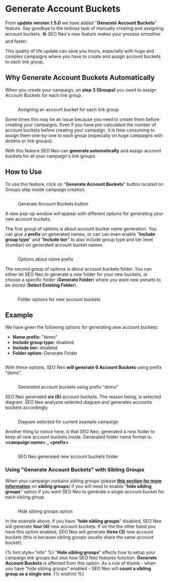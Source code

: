 # Generate Account Buckets

From **update version 1.5.0** we have added "**Generate Account Buckets**" feature. Say goodbye to the tedious task of manually creating and assigning account buckets. 🛠️ SEO Neo's new feature makes your process smoother and faster.

This quality of life update can save you hours, especially with huge and complex campaigns where you have to create and assign account buckets to each link group.

## Why Generate Account Buckets Automatically

When you create your campaign, on **step 3 (Groups)** you need to assign Account Buckets for each link group.&#x20;

<figure><img src="../../.gitbook/assets/generate account buckets 1.png" alt=""><figcaption><p>Assigning an account bucket for each link group</p></figcaption></figure>

Some times this may be an issue because you need to create them before creating your campaigns. Even if you have pre-calculated the number of account buckets before creating your campaign, it is time consuming to assign them one-by-one to each group (especially on huge campaigns with dozens or link groups).

With this feature SEO Neo can **generate automatically** and assign account buckets for all your campaign's link groups.

## How to Use

To use this feature, click on "**Generate Account Buckets**" button located on Groups step inside campaign creation.

<figure><img src="../../.gitbook/assets/generate account buckets 2.jpg" alt=""><figcaption><p>Generate Account Buckets button</p></figcaption></figure>

A new pop-up window will appear with different options for generating your new account buckets.

The first group of options is about account bucket name generation. You can give a **prefix** on generated names, or can can even enable "**Include group type**" and "**Include tier**" to also include group type and tier level (number) on generated account bucket names.

<figure><img src="../../.gitbook/assets/generate account buckets 0.jpg" alt=""><figcaption><p>Options about name prefix</p></figcaption></figure>

The second group of options is about account buckets folder. You can either let SEO Neo to generate a new folder for your new buckets, or choose a specific folder (**Generate Folder**) where you want new presets to be stored (**Select Existing Folder**).

<figure><img src="../../.gitbook/assets/generated account presets 4.jpg" alt=""><figcaption><p>Folder options for new account buckets</p></figcaption></figure>

## Example

We have given the following options for generating new account buckets:

* **Name prefix:** "demo"
* **Include group type:** disabled
* **Include tier:** disabled
* **Folder option:** Generate Folder

<figure><img src="../../.gitbook/assets/generate account buckets 3.JPG" alt=""><figcaption></figcaption></figure>

With these options, SEO Neo **will generate 6 Account Buckets** using prefix "demo".&#x20;

<figure><img src="../../.gitbook/assets/generate account presets 6.jpg" alt=""><figcaption><p>Generated account buckets using prefix "demo"</p></figcaption></figure>

SEO Neo generated **six (6)** account buckets. The reason being, is selected diagram. SEO Neo analyzes selected diagram and generates accounts buckets accordingly.

<figure><img src="../../.gitbook/assets/generated account presets 7.jpg" alt=""><figcaption><p>Diagram selected for current example campaign</p></figcaption></figure>

Another thing to notice here, is that SEO Neo, generated a new folder to keep all new account buckets inside. Generated folder name format is:\
**\<campaign name> \_ \<prefix>**

<figure><img src="../../.gitbook/assets/generate account buckets 10.jpg" alt=""><figcaption><p>SEO Neo generated new account buckets folder</p></figcaption></figure>

### Using "Generate Account Buckets" with Sibling Groups

When your campaign contains sibling groups (please [**this section for more information**](sibling-groups.md) on **sibling groups**) if you will need to enable "**hide sibling groups**" option if you want SEO Neo to generate a single account bucket for each sibling group.

<figure><img src="../../.gitbook/assets/generate account buckets sibling.jpg" alt=""><figcaption><p>Hide sibling groups option</p></figcaption></figure>

In the example above, if you have "**hide sibling groups**" disabled, SEO Neo will generate **four (4)** new account buckets. If on the the other hand you have this option enabled, SEO Neo will generate **three (3)** new account buckets (this is because sibling groups usually share the same account bucket).

{% hint style="info" %}
"**Hide sibling groups**" effects how to setup your campaign link groups but also how SEO Neo features function. **Generate Account Buckets** is affected from this option. As a rule of thumb - when you have "hide sibling groups" enabled - SEO Neo will **count a sibling group as a single one**.
{% endhint %}

